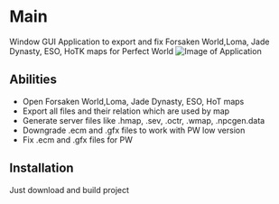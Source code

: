 # Main

Window GUI Application to export and fix Forsaken World,Loma, Jade Dynasty, ESO, HoTK maps for Perfect World
![Image of Application](https://i.snipboard.io/nZQp54.jpg)
## Abilities

- Open Forsaken World,Loma, Jade Dynasty, ESO, HoT maps
- Export all files and their relation which are used by map
- Generate server files like .hmap, .sev, .octr, .wmap, .npcgen.data
- Downgrade .ecm and .gfx files to work with PW low version
- Fix .ecm and .gfx files for PW

## Installation

 Just download and build project
